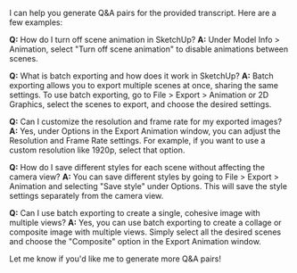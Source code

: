 I can help you generate Q&A pairs for the provided transcript. Here are a few examples:

**Q:** How do I turn off scene animation in SketchUp?
**A:** Under Model Info > Animation, select "Turn off scene animation" to disable animations between scenes.

**Q:** What is batch exporting and how does it work in SketchUp?
**A:** Batch exporting allows you to export multiple scenes at once, sharing the same settings. To use batch exporting, go to File > Export > Animation or 2D Graphics, select the scenes to export, and choose the desired settings.

**Q:** Can I customize the resolution and frame rate for my exported images?
**A:** Yes, under Options in the Export Animation window, you can adjust the Resolution and Frame Rate settings. For example, if you want to use a custom resolution like 1920p, select that option.

**Q:** How do I save different styles for each scene without affecting the camera view?
**A:** You can save different styles by going to File > Export > Animation and selecting "Save style" under Options. This will save the style settings separately from the camera view.

**Q:** Can I use batch exporting to create a single, cohesive image with multiple views?
**A:** Yes, you can use batch exporting to create a collage or composite image with multiple views. Simply select all the desired scenes and choose the "Composite" option in the Export Animation window.

Let me know if you'd like me to generate more Q&A pairs!